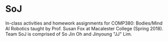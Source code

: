# SoJ
In-class activities and homework assignments for COMP380: Bodies/Mind AI Robotics taught by Prof. Susan Fox at Macalester College (Spring 2018). Team SoJ is comprised of So Jin Oh and Jinyoung "JJ" Lim.
